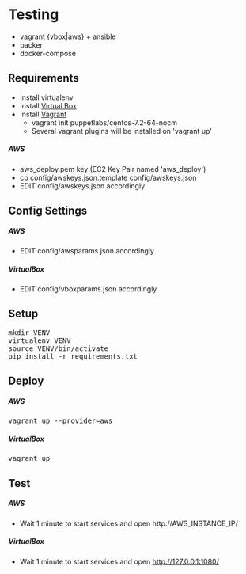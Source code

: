 # Testing
* vagrant {vbox|aws} + ansible
* packer
* docker-compose

## Requirements

* Install virtualenv
* Install [Virtual Box](https://www.virtualbox.org/wiki/Downloads)
* Install [Vagrant](http://www.vagrantup.com/downloads.html)
  - vagrant init puppetlabs/centos-7.2-64-nocm
  - Several vagrant plugins will be installed on 'vagrant up'

##### AWS
* aws_deploy.pem key (EC2 Key Pair named 'aws_deploy')
* cp config/awskeys.json.template config/awskeys.json
* EDIT config/awskeys.json accordingly

## Config Settings

##### AWS
* EDIT config/awsparams.json accordingly

##### VirtualBox
* EDIT config/vboxparams.json accordingly

## Setup
<pre>
mkdir VENV
virtualenv VENV
source VENV/bin/activate
pip install -r requirements.txt
</pre>

## Deploy

##### AWS
<pre>
vagrant up --provider=aws
</pre>

##### VirtualBox
<pre>
vagrant up
</pre>

## Test

##### AWS
* Wait 1 minute to start services and open
http://AWS_INSTANCE_IP/

##### VirtualBox
* Wait 1 minute to start services and open
http://127.0.0.1:1080/